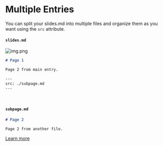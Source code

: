 # Multiple Entries

You can split your slides.md into multiple files and organize them as you want using the `src` attribute.

#### `slides.md`
![img.png](img.png)
```markdown
# Page 1

Page 2 from main entry.

---
src: ./subpage.md
---
```

<br>

#### `subpage.md`

```markdown
# Page 2

Page 2 from another file.
```

[Learn more](https://sli.dev/guide/syntax.html#multiple-entries)
